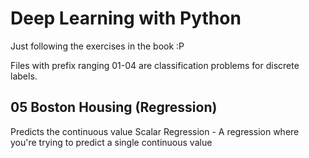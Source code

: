 # Deep Learning with Python
Just following the exercises in the book :P

Files with prefix ranging 01-04 are classification problems for discrete labels.
## 05 Boston Housing (Regression)
Predicts the continuous value 
Scalar Regression - A regression where you're trying to predict a single continuous value